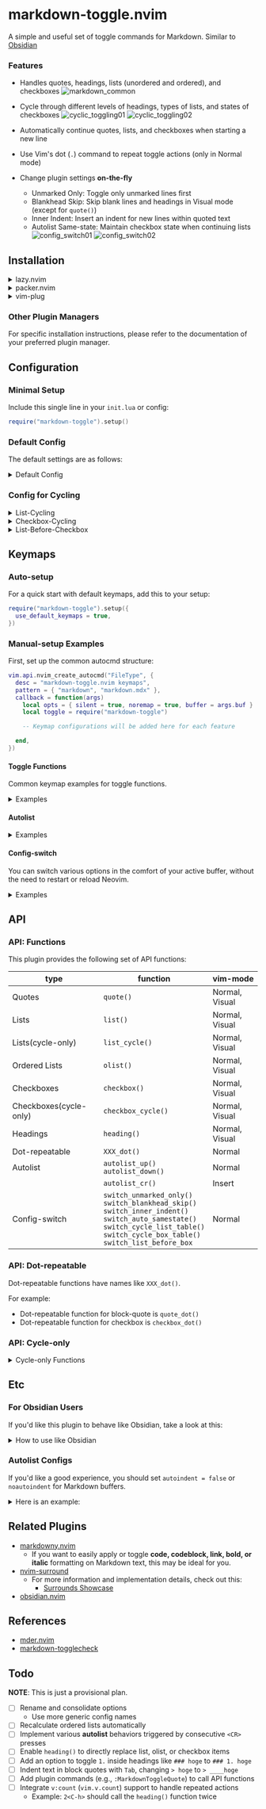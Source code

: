 # markdown-toggle.nvim

A simple and useful set of toggle commands for Markdown. Similar to [Obsidian](https://obsidian.md)

### Features
- Handles quotes, headings, lists (unordered and ordered), and checkboxes
![markdown_common](https://github.com/roodolv/markdown-toggle.nvim/assets/113752412/a6843366-ba67-4828-a6c3-780a2e0fba5c)

- Cycle through different levels of headings, types of lists, and states of checkboxes
![cyclic_toggling01](https://github.com/roodolv/markdown-toggle.nvim/assets/113752412/f52d5719-5a9a-4770-b149-808f673a1a3f)
![cyclic_toggling02](https://github.com/roodolv/markdown-toggle.nvim/assets/113752412/585fa715-2df8-40df-8f69-bca478340c30)

- Automatically continue quotes, lists, and checkboxes when starting a new line
- Use Vim's dot (`.`) command to repeat toggle actions (only in Normal mode)
- Change plugin settings **on-the-fly**
  - Unmarked Only: Toggle only unmarked lines first
  - Blankhead Skip: Skip blank lines and headings in Visual mode (except for `quote()`)
  - Inner Indent: Insert an indent for new lines within quoted text
  - Autolist Same-state: Maintain checkbox state when continuing lists
![config_switch01](https://github.com/roodolv/markdown-toggle.nvim/assets/113752412/d34359b2-febe-4165-ba77-eeee79676a95)
![config_switch02](https://github.com/roodolv/markdown-toggle.nvim/assets/113752412/97f9667d-a2c4-4351-9a30-6a370827e48f)

## Installation
<details>
  <summary>lazy.nvim</summary>

```lua
{
  "roodolv/markdown-toggle.nvim",
  config = function()
    require("markdown-toggle").setup()
  end,
},
```
</details>

<details>
  <summary>packer.nvim</summary>

```lua
use {
  "roodolv/markdown-toggle.nvim",
  config = function()
    require("markdown-toggle").setup()
  end,
}
```
</details>

<details>
  <summary>vim-plug</summary>

```lua
Plug "roodolv/markdown-toggle.nvim"
```
</details>

### Other Plugin Managers
For specific installation instructions, please refer to the documentation of your preferred plugin manager.

## Configuration

### Minimal Setup
Include this single line in your `init.lua` or config:
```lua
require("markdown-toggle").setup()
```

### Default Config
The default settings are as follows:

<details>
  <summary>Default Config</summary>

```lua
require("markdown-toggle").setup({
  -- If true, the auto-setup for the default keymaps is enabled
  use_default_keymaps = false,
  -- The keymaps are valid only for these filetypes
  filetypes = { "markdown", "markdown.mdx" },

  -- The list marks table used in cycle-mode (list_table[1] is used as the default list-mark)
  list_table = { "-", "+", "*", "=" },
  -- Cycle the marks in user-defined table when toggling lists
  cycle_list_table = false,

  -- The checkbox marks table used in cycle-mode (box_table[1] is used as the default checked-state)
  box_table = { "x", "~", "!", ">" },
  -- Cycle the marks in user-defined table when toggling checkboxes
  cycle_box_table = false,
  -- A bullet list is toggled before turning into a checkbox (similar to how it works in Obsidian).
  list_before_box = false,

  -- The heading marks table used in `markdown-toggle.heading`
  heading_table = { "#", "##", "###", "####", "#####" },

  -- Skip blank lines and headings in Visual mode (except for `quote()`)
  enable_blankhead_skip = true,
  -- Insert an indented quote for new lines within quoted text
  enable_inner_indent = false,
  -- Toggle only unmarked lines first
  enable_unmarked_only = true,
  -- Automatically continue lists on new lines
  enable_autolist = true,
  -- Maintain checkbox state when continuing lists
  enable_auto_samestate = false,
  -- Dot-repeat for toggle functions in Normal mode
  enable_dot_repeat = true,
})
```
</details>

### Config for Cycling
<details>
  <summary>List-Cycling</summary>

- `cycle_list_table = false` (default):
```
foo
↓ call `list()`
- foo
↓
foo
↓
```

- `cycle_list_table = true` and `list_table = { "-", "+" }`:
```
foo
↓ call `list()`
- foo
↓
+ foo
↓
foo
↓
```
</details>

<details>
  <summary>Checkbox-Cycling</summary>

- `cycle_box_table = false` (default):
```
foo
↓ call `checkbox()`
- foo
↓
- [ ] foo
↓
- [x] foo
↓
- foo
↓
```

- `cycle_box_table = true` and `box_table = { "x", "~" }`:
```
foo
↓ call `checkbox()`
- foo
↓
- [ ] foo
↓
- [x] foo
↓
- [~] foo
↓
- foo
↓
```
</details>

<details>
  <summary>List-Before-Checkbox</summary>

- `list_before_box = false` (default):
```
foo
↓ call `checkbox()`
- [ ] foo
↓
- [x] foo
↓
- [ ] foo
↓
```

- `list_before_box = true`:
```
foo
↓ call `checkbox()`
- foo
↓
- [ ] foo
↓
- [x] foo
↓
- foo
↓
```
</details>

## Keymaps

### Auto-setup
For a quick start with default keymaps, add this to your setup:
```lua
require("markdown-toggle").setup({
  use_default_keymaps = true,
})
```

### Manual-setup Examples
First, set up the common autocmd structure:
```lua
vim.api.nvim_create_autocmd("FileType", {
  desc = "markdown-toggle.nvim keymaps",
  pattern = { "markdown", "markdown.mdx" },
  callback = function(args)
    local opts = { silent = true, noremap = true, buffer = args.buf }
    local toggle = require("markdown-toggle")

    -- Keymap configurations will be added here for each feature

  end,
})
```

#### Toggle Functions
Common keymap examples for toggle functions.
<details>
  <summary>Examples</summary>

If `enable_dot_repeat = true` (default):
```lua
opts.expr = true -- required for dot-repeat in Normal mode
vim.keymap.set("n", "<C-q>", toggle.quote_dot, opts)
vim.keymap.set("n", "<C-l>", toggle.list_dot, opts)
vim.keymap.set("n", "<Leader><C-l>", toggle.list_cycle_dot, opts)
vim.keymap.set("n", "<C-n>", toggle.olist_dot, opts)
vim.keymap.set("n", "<M-x>", toggle.checkbox_dot, opts)
vim.keymap.set("n", "<Leader><M-x>", toggle.checkbox_cycle_dot, opts)
vim.keymap.set("n", "<C-h>", toggle.heading_dot, opts)

opts.expr = false -- required for Visual mode
vim.keymap.set("x", "<C-q>", toggle.quote, opts)
vim.keymap.set("x", "<C-l>", toggle.list, opts)
vim.keymap.set("x", "<Leader><C-l>", toggle.list_cycle, opts)
vim.keymap.set("x", "<C-n>", toggle.olist, opts)
vim.keymap.set("x", "<M-x>", toggle.checkbox, opts)
vim.keymap.set("x", "<Leader><M-x>", toggle.checkbox_cycle, opts)
vim.keymap.set("x", "<C-h>", toggle.heading, opts)
```

If `enable_dot_repeat = false`:
```lua
vim.keymap.set({ "n", "x" }, "<C-q>", toggle.quote, opts)
vim.keymap.set({ "n", "x" }, "<C-l>", toggle.list, opts)
vim.keymap.set({ "n", "x" }, "<Leader><C-l>", toggle.list_cycle, opts)
vim.keymap.set({ "n", "x" }, "<C-n>", toggle.olist, opts)
vim.keymap.set({ "n", "x" }, "<M-x>", toggle.checkbox, opts)
vim.keymap.set({ "n", "x" }, "<Leader><M-x>", toggle.checkbox_cycle, opts)
vim.keymap.set({ "n", "x" }, "<C-h>", toggle.heading, opts)
```
</details>

#### Autolist
<details>
  <summary>Examples</summary>

If `enable_autolist = true` (default):
```lua
vim.keymap.set("n", "O", toggle.autolist_up, opts)
vim.keymap.set("n", "o", toggle.autolist_down, opts)
vim.keymap.set("i", "<CR>", toggle.autolist_cr, opts)
```
</details>

#### Config-switch
You can switch various options in the comfort of your active buffer, without the need to restart or reload Neovim.
<details>
  <summary>Examples</summary>

```lua
vim.keymap.set("n", "<Leader>mU", toggle.switch_unmarked_only, opts)
vim.keymap.set("n", "<Leader>mB", toggle.switch_blankhead_skip, opts)
vim.keymap.set("n", "<Leader>mI", toggle.switch_inner_indent, opts)
vim.keymap.set("n", "<Leader>mS", toggle.switch_auto_samestate, opts)
vim.keymap.set("n", "<Leader>mL", toggle.switch_cycle_list_table, opts)
vim.keymap.set("n", "<Leader>mX", toggle.switch_cycle_box_table, opts)
vim.keymap.set("n", "<Leader>mC", toggle.switch_list_before_box, opts)
```
</details>

## API
### API: Functions
This plugin provides the following set of API functions:

| type | function | vim-mode |
| -- | -- | -- |
| Quotes                | `quote()`             | Normal, Visual |
| Lists                 | `list()`              | Normal, Visual |
| Lists(cycle-only)     | `list_cycle()`        | Normal, Visual |
| Ordered Lists         | `olist()`             | Normal, Visual |
| Checkboxes            | `checkbox()`          | Normal, Visual |
| Checkboxes(cycle-only)| `checkbox_cycle()`    | Normal, Visual |
| Headings              | `heading()`           | Normal, Visual |
| Dot-repeatable        | `XXX_dot()`           | Normal         |
| Autolist              | `autolist_up()`<br>`autolist_down()` | Normal |
|                       | `autolist_cr()`       | Insert         |
| Config-switch         | `switch_unmarked_only()`<br>`switch_blankhead_skip()`<br>`switch_inner_indent()`<br>`switch_auto_samestate()`<br>`switch_cycle_list_table()`<br>`switch_cycle_box_table()`<br>`switch_list_before_box` | Normal |

### API: Dot-repeatable
Dot-repeatable functions have names like `XXX_dot()`.

For example:
- Dot-repeatable function for block-quote is `quote_dot()`
- Dot-repeatable function for checkbox is `checkbox_dot()`

### API: Cycle-only
<details>
  <summary>Cycle-only Functions</summary>

The **cycle-only** functions are like:
- `list_cycle()`, `list_cycle_dot()`
- `checkbox_cycle()`, `checkbox_cycle_dot()`

These funcs **only perform mark-cycling** every time you call them, regardless of whether `cycle_XXX_table` is `true` or not.

So if you'd like to have TWO separate keymaps for both toggling and cycling functions, you no longer need to set or switch `cycle_XXX_table`:
```lua
-- list() performs toggling/cycling (can be switched with option)
vim.keymap.set({ "n", "x" }, "<C-l>", toggle.list, opts)
-- list_cycle() performs cycling only
vim.keymap.set({ "n", "x" }, "<Leader><C-l>", toggle.list_cycle, opts)
```
</details>

## Etc
### For Obsidian Users
If you'd like this plugin to behave like Obsidian, take a look at this:

<details>
  <summary>How to use like Obsidian</summary>

| Obsidian commands | API | config |
| :-- | :-- | :-- |
| Toggle blockquote     | `quote()`, `quote_dot()`      | any |
| Toggle bullet list    | `list()`, `list_dot()`        | any |
| Toggle numbered list  | `olist()`, `olist_dot()`      | any |
| Toggle checkbox status| `checkbox()`, `checkbox_dot()`| `list_before_box` is `false` |
| Cycle bullet/checkbox | `checkbox()`, `checkbox_dot()`| `list_before_box` is `true`  |

**NOTE**: `list_before_box` can be toggled with `switch_list_before_box()`.
</details>

### Autolist Configs
If you'd like a good experience, you should set `autoindent = false` or `noautoindent` for Markdown buffers.

<details>
  <summary>Here is an example:</summary>

  ```lua
  vim.o.autoindent = true
  ```

  or

  ```lua
  vim.api.nvim_create_autocmd({ "FileType" }, {
    pattern = "markdown",
    command = "setl expandtab tabstop=4 shiftwidth=4 softtabstop=4 noautoindent",
  })
  ```

**NOTE**: You can freely set the values for `tabstop`, `shiftwidth` and `softtabstop`.
</details>

## Related Plugins
- [markdowny.nvim](https://github.com/antonk52/markdowny.nvim)
  - If you want to easily apply or toggle **code, codeblock, link, bold, or italic** formatting on Markdown text, this may be ideal for you.
- [nvim-surround](https://github.com/kylechui/nvim-surround)
  - For more information and implementation details, check out this:
    - [Surrounds Showcase](https://github.com/kylechui/nvim-surround/discussions/53)
- [obsidian.nvim](https://github.com/epwalsh/obsidian.nvim)

## References
- [mder.nvim](https://github.com/phanen/mder.nvim)
- [markdown-togglecheck](https://github.com/nfrid/markdown-togglecheck)

## Todo
**NOTE**: This is just a provisional plan.

- [ ] Rename and consolidate options
    - Use more generic config names
- [ ] Recalculate ordered lists automatically
- [ ] Implement various **autolist** behaviors triggered by consecutive `<CR>` presses
- [ ] Enable `heading()` to directly replace list, olist, or checkbox items
- [ ] Add an option to toggle `1.` inside headings like `### hoge` to `### 1. hoge`
- [ ] Indent text in block quotes with `Tab`, changing `> hoge` to `> ____hoge`
- [ ] Add plugin commands (e.g., `:MarkdownToggleQuote`) to call API functions
- [ ] Integrate `v:count` (`vim.v.count`) support to handle repeated actions
  - Example: `2<C-h>` should call the `heading()` function twice
